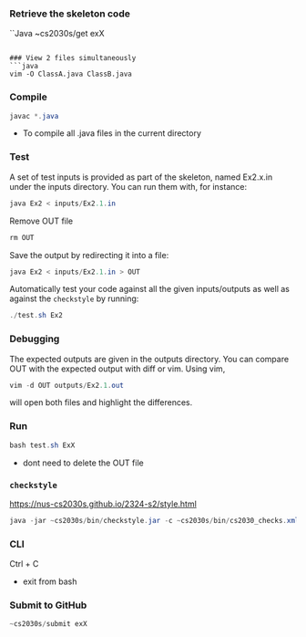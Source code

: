 ### Retrieve the skeleton code 
``Java
~cs2030s/get exX
```

### View 2 files simultaneously 
```java
vim -O ClassA.java ClassB.java
```

### Compile
```java
javac *.java
```
- To compile all .java files in the current directory

### Test
A set of test inputs is provided as part of the skeleton, named Ex2.x.in under the inputs directory. You can run them with, for instance:
```java
java Ex2 < inputs/Ex2.1.in
```

Remove OUT file
```Java
rm OUT
```

Save the output by redirecting it into a file:
```Java
java Ex2 < inputs/Ex2.1.in > OUT
```


Automatically test your code against all the given inputs/outputs as well as against the `checkstyle` by running:
```Java
./test.sh Ex2
```

### Debugging
The expected outputs are given in the outputs directory. You can compare OUT with the expected output with diff or vim. Using vim,
```Java
vim -d OUT outputs/Ex2.1.out
```
will open both files and highlight the differences.


### Run
```Java
bash test.sh ExX
```
- dont need to delete the OUT file

### `checkstyle`
https://nus-cs2030s.github.io/2324-s2/style.html
```Java
java -jar ~cs2030s/bin/checkstyle.jar -c ~cs2030s/bin/cs2030_checks.xml *.java
```

### CLI
Ctrl + C
- exit from bash


### Submit to GitHub
```Java
~cs2030s/submit exX
```
